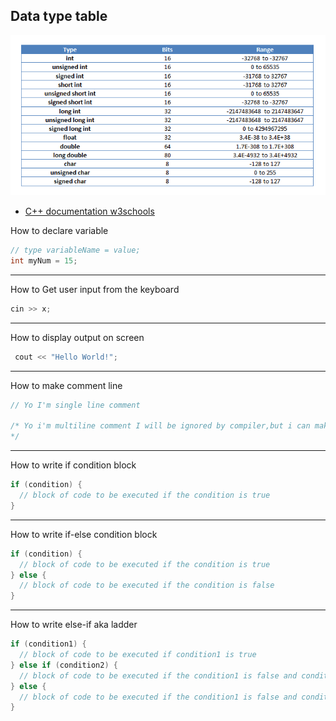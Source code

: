 ## Data type table

<img src="notes/datatype table.png" >

<br>

- [C++ documentation w3schools](https://www.w3schools.com/cpp/default.asp)

How to declare variable

```c++
// type variableName = value;
int myNum = 15;
```

---

How to Get user input from the keyboard

```c++
cin >> x;
```

---

How to display output on screen

```c++
 cout << "Hello World!";
```

---

How to make comment line

```c++
// Yo I'm single line comment

/* Yo i'm multiline comment I will be ignored by compiler,but i can make your code more understandable when you visit  again months later
*/
```

---

How to write if condition block

```c++
if (condition) {
  // block of code to be executed if the condition is true
}
```

---

How to write if-else condition block

```c++
if (condition) {
  // block of code to be executed if the condition is true
} else {
  // block of code to be executed if the condition is false
}
```

---

How to write else-if aka ladder

```c++
if (condition1) {
  // block of code to be executed if condition1 is true
} else if (condition2) {
  // block of code to be executed if the condition1 is false and condition2 is true
} else {
  // block of code to be executed if the condition1 is false and condition2 is false
}
```

